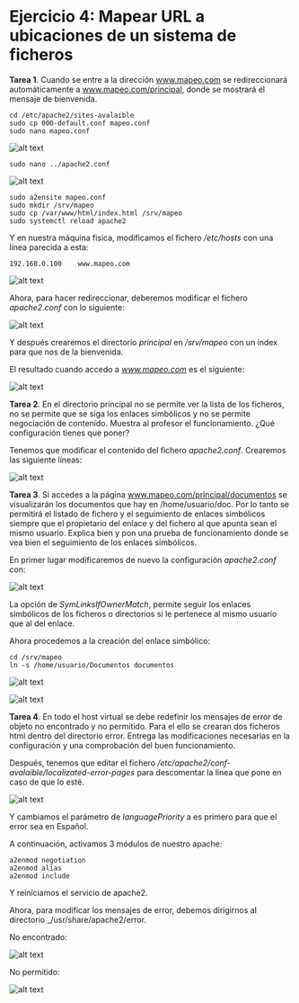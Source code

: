 # Ejercicio 4: Mapear URL a ubicaciones de un sistema de ficheros

**Tarea 1**. Cuando se entre a la dirección www.mapeo.com se redireccionará 
automáticamente a www.mapeo.com/principal, donde se mostrará el 
mensaje de bienvenida.

```
cd /etc/apache2/sites-avalaible
sudo cp 000-default.conf mapeo.conf
sudo nano mapeo.conf
```

![alt text](../Imágenes/mapeo1.png)

```
sudo nano ../apache2.conf
```

![alt text](../Imágenes/mapeo2.png)

```
sudo a2ensite mapeo.conf
sudo mkdir /srv/mapeo
sudo cp /var/www/html/index.html /srv/mapeo
sudo systemctl reload apache2
```

Y en nuestra máquina fisica, modificamos el fichero _/etc/hosts_ con una línea
parecida a esta:

```192.168.0.100	www.mapeo.com```

![alt text](../Imágenes/mapeo3.png)

Ahora, para hacer redireccionar, deberemos modificar el fichero 
_apache2.conf_ con lo siguiente:

![alt text](../Imágenes/confalias1.png)

Y después crearemos el directorio _principal_ en _/srv/mapeo_ con un index para
que nos de la bienvenida.

El resultado cuando accedo a _www.mapeo.com_ es el siguiente:

![alt text](../Imágenes/redireccion.png)

**Tarea 2**. En el directorio principal no se permite ver la lista de los 
ficheros, no se permite que se siga los enlaces simbólicos y no se permite 
negociación de contenido. Muestra al profesor el funcionamiento. 
¿Qué configuración tienes que poner?

Tenemos que modificar el contenido del fichero _apache2.conf_.
Crearemos las siguiente líneas:

![alt text](../Imágenes/confoptions.png)


**Tarea 3**. Si accedes a la página www.mapeo.com/principal/documentos se 
visualizarán los documentos que hay en /home/usuario/doc. Por lo tanto se 
permitirá el listado de fichero y el seguimiento de enlaces simbólicos siempre 
que el propietario del enlace y del fichero al que apunta sean el mismo 
usuario. Explica bien y pon una prueba de funcionamiento donde se vea bien 
el seguimiento de los enlaces simbólicos.

En primer lugar modificaremos de nuevo la configuración _apache2.conf_ con:

![alt text](../Imágenes/confoptions2.png)

La opción de _SymLinksIfOwnerMatch_, permite seguir los enlaces simbólicos
de los ficheros o directorios si le pertenece al mismo usuario que al del
enlace.

Ahora procedemos a la creación del enlace simbólico:

```
cd /srv/mapeo
ln -s /home/usuario/Documentos documentos
```

![alt text](../Imágenes/symlink.png)

![alt text](../Imágenes/comprsymlink.png)

**Tarea 4**. En todo el host virtual se debe redefinir los mensajes de error 
de objeto no encontrado y no permitido. Para el ello se crearan dos ficheros 
html dentro del directorio error. Entrega las modificaciones necesarias en la 
configuración y una comprobación del buen funcionamiento.

Después, tenemos que editar el fichero _/etc/apache2/conf-avalaible/localizated-error-pages_
para descomentar la línea que pone _<IfModule mod_negotiation.c>_ en caso de 
que lo esté.

![alt text](../Imágenes/ifmodule.png)

Y cambiamos el parámetro de _languagePriority_ a es primero para que el error 
sea en Español.

A continuación, activamos 3 módulos de nuestro apache:

```
a2enmod negotiation
a2enmod alias
a2enmod include
```

Y reiniciamos el servicio de apache2.

Ahora, para modificar los mensajes de error, debemos dirigirnos al directorio
_/usr/share/apache2/error.

No encontrado:

![alt text](../Imágenes/noencontrado.png)

No permitido:

![alt text](../Imágenes/nopermitido.png)
